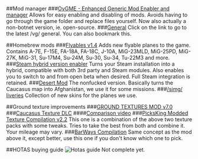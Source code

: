 ##Mod manager
###[OvGME - Enhanced Generic Mod Enabler and manager](https://github.com/sedenion/ovgme)
Allows for easy enabling and disabling of mods. Avoids having to go through the game folder and replace files yourself. Now also actually a non-botnet version, ie. open-source.
###[General](http://nogf.moe/generals-finder/simg)
Click on the link to go to the latest /vg/ general. You can also bookmark this.

##Homebrew mods
###[Flyables v1.4](https://drive.google.com/file/d/0B3oCLamo6K_NSmxkNkFFSFA3dFE/view)
Adds new flyable planes to the game.
Contains A-7E, F-15E, FA-18A, FA-18C, J-10A, MiG-23MLD, MiG-25PD, MiG-27K, MiG-31, Su-17M4, Su-24M, Su-30, Su-34, Tu-22M3 and more.
###[Steam hybrid version enabler](http://www.mediafire.com/download/icz4y7ecf5975hn/DCSStarterKit.zip)
Turns your Steam installation into a hybrid, compatible with both 3rd party and Steam modules. Also enables you to switch to and from open beta when desired. Full Steam integration is retained.
###[Desert Mod](http://www.mediafire.com/download/3926l2ufta7dn62/DCSDESERT3.0NONFUCKED.zip)
The nonfucked version. Basically turns the Caucasus map into Afghanistan, we use it for some missions.
###[/simg/ liveries](https://drive.google.com/drive/u/0/folders/0B4UV1HVq5oDDNjRPd3JHVzVKaTg)
Collection of new skins for the planes we use.

##Ground texture improvements
###[GROUND TEXTURES MOD v7.0](https://drive.google.com/open?id=0Byvd0LOGR5KlTzlPZVdBMDZ0Rms)
###[Caucasus Texture DLC](http://forums.eagle.ru/showthread.php?t=167780)
####[Comparison video](https://drive.google.com/file/d/0Byvd0LOGR5KlcWVVdkZ1dVdJMTQ/preview)
###[PicksKing Modded Texture Compilation v2.2](https://forums.eagle.ru/showthread.php?t=172740)
This one is a combination of the above two texture packs with some tweaks. Tries to take the best from both and combine it. Your mileage may vary.
###[BarWays Compilation](https://forums.eagle.ru/showthread.php?t=178494)
Same concept as the mod above it, except better, use this one if you don't know which one to pick.

##HOTAS buying guide
![Hotas guide](http://i.imgur.com/G2Zsfdg.png)
Not complete yet.
